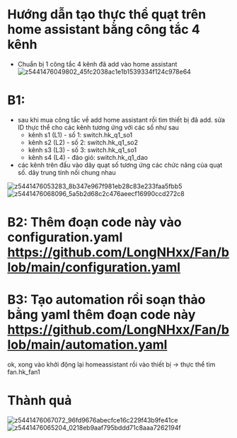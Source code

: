 # Hướng dẫn tạo thực thể quạt trên home assistant bằng công tắc 4 kênh
- Chuẩn bị 1 công tắc 4 kênh đã add vào home assistant
![z5441476049802_45fc2038ac1e1b1539334f124c978e64](https://github.com/LongNHxx/Fan/assets/102561460/23996156-7424-455c-8cfe-9963fdd1bc78)

# B1:
- sau khi mua công tắc về add home assistant rồi tìm thiết bị đã add. sửa ID thực thể cho các kênh tương ứng với các số như sau
  + kênh s1 (L1) - số 1: switch.hk_q1_so1
  + kênh s2 (L2) - số 2: switch.hk_q1_so2
  + kênh s3 (L3) - số 3: switch.hk_q1_so1
  + kênh s4 (L4) - đảo gió: switch.hk_q1_dao
 - các kênh trên đấu vào dây quạt số tương ứng các chức năng của quạt số. dây trung tính nối chung nhau
   
![z5441476053283_8b347e967f981eb28c83e233faa5fbb5](https://github.com/LongNHxx/Fan/assets/102561460/2e16ac55-ad86-47c0-a4a5-dfae62d2ad85)
![z5441476068096_5a5b2d68c2c476aeecf16990ccd272c8](https://github.com/LongNHxx/Fan/assets/102561460/55e5f7e0-89f6-4e7d-ad01-7024032ef191)

# B2: Thêm đoạn code này vào configuration.yaml https://github.com/LongNHxx/Fan/blob/main/configuration.yaml

# B3: Tạo automation rồi soạn thảo bằng yaml thêm đoạn code này https://github.com/LongNHxx/Fan/blob/main/automation.yaml

ok, xong vào khởi động lại homeassistant rồi vào thiết bị -> thực thể tìm fan.hk_fan1

# Thành quả
![z5441476067072_96fd9676abecfce16c229f43b9fe41ce](https://github.com/LongNHxx/Fan/assets/102561460/a8c889ea-6f09-4e44-8f62-0eb1839447dd)
![z5441476065204_0218eb9aaf795bddd71c8aaa7262194f](https://github.com/LongNHxx/Fan/assets/102561460/4da8aaae-3289-4ea8-93a1-e121beadaf76)
